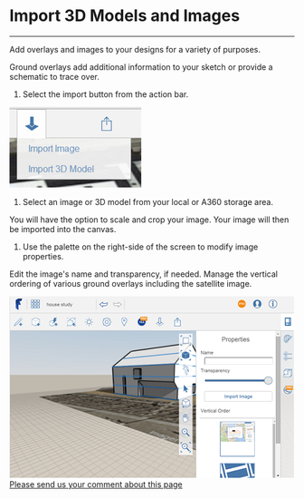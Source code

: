 # Import 3D Models and Images

----

Add overlays and images to your designs for a variety of purposes.
 

Ground overlays add additional information to your sketch or provide a schematic to trace over.

1. Select the import button from the action bar.

![](Images/GUID-F99E78AA-D9C8-4F3F-BEC8-D97AA9F6FAE6-low.png)

1. Select an image or 3D model from your local or A360 storage area.

You will have the option to scale and crop your image. Your image will then be imported into the canvas.

1. Use the palette on the right-side of the screen to modify image properties.

Edit the image's name and transparency, if needed. Manage the vertical ordering of various ground overlays including the satellite image.

![](Images/GUID-B1CE5D3F-BA12-477D-842D-6E74ADE9FD8C-low.png)
[Please send us your comment about this page](#)